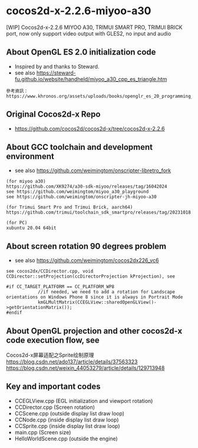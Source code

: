 # cocos2d-x-2.2.6-miyoo-a30
[WIP] Cocos2d-x-2.2.6 MIYOO A30, TRIMUI SMART PRO, TRIMUI BRICK port, now only support video output with GLES2, no input and audio

## About OpenGL ES 2.0 initialization code  
* Inspired by and thanks to Steward.    
* see also https://steward-fu.github.io/website/handheld/miyoo_a30_cpp_es_triangle.htm   
```
參考資訊：
https://www.khronos.org/assets/uploads/books/openglr_es_20_programming_guide_sample.pdf
```

## Original Cocos2d-x Repo    
* https://github.com/cocos2d/cocos2d-x/tree/cocos2d-x-2.2.6  

## About GCC toolchain and development environment  
* see also https://github.com/weimingtom/onscripter-libretro_fork  
```
(for miyoo a30)
https://github.com/XK9274/a30-sdk-miyoo/releases/tag/16042024
see https://github.com/weimingtom/miyoo_a30_playground
see https://github.com/weimingtom/onscripter-jh-miyoo-a30

(for Trimui Smart Pro and Trimui Brick, aarch64)
https://github.com/trimui/toolchain_sdk_smartpro/releases/tag/20231018

(for PC)
xubuntu 20.04 64bit  
```


## About screen rotation 90 degrees problem  
* see also https://github.com/weimingtom/cocos2dx226_vc6  
```
see cocos2dx/CCDirector.cpp, void CCDirector::setProjection(ccDirectorProjection kProjection), see

#if CC_TARGET_PLATFORM == CC_PLATFORM_WP8
            //if needed, we need to add a rotation for Landscape orientations on Windows Phone 8 since it is always in Portrait Mode
            kmGLMultMatrix(CCEGLView::sharedOpenGLView()->getOrientationMatrix());
#endif
```

## About OpenGL projection and other cocos2d-x code execution flow, see  
Cocos2d-x屏幕适配之Sprite绘制原理  
https://blog.csdn.net/ado137/article/details/37563323  
https://blog.csdn.net/weixin_44053279/article/details/129713948    

## Key and important codes  
* CCEGLView.cpp (EGL initialization and viewport rotation)   
* CCDirector.cpp (Screen rotation)  
* CCScene.cpp (outside display list draw loop)
* CCNode.cpp (inside display list draw loop)
* CCSprite.cpp (inside display list draw loop)
* main.cpp (Screen size)  
* HelloWorldScene.cpp (outside the engine)  
